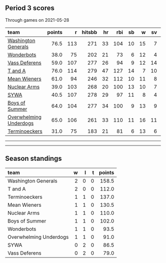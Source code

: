 

## Period 3 scores

Through games on 2021-05-28


|team                                              | points|   r| hitsbb| hr| rbi| sb|  w| sv|  so|   era|  whip|
|:-------------------------------------------------|------:|---:|------:|--:|---:|--:|--:|--:|---:|-----:|-----:|
|[Washington Generals](./washingtongenerals)       |   76.5| 113|    271| 33| 104| 10| 15|  7| 197| 2.691| 1.020|
|[Wonderbots](./wonderbots)                        |   38.0|  75|    202| 21|  73|  6| 12|  4| 176| 2.639| 1.071|
|[Vass Deferens](./vassdeferens)                   |   59.0| 107|    277| 26|  94|  9| 12| 14| 173| 2.935| 1.126|
|[T and A](./tanda)                                |   76.0| 114|    279| 47| 127| 14|  7| 10| 189| 3.429| 1.173|
|[Mean Wieners](./meanwieners)                     |   61.0|  94|    246| 32| 112| 10| 11|  8| 176| 2.443| 1.023|
|[Nuclear Arms](./nucleararms)                     |   39.0| 103|    268| 20| 100| 13| 10|  7| 166| 4.797| 1.271|
|[SYWA](./sywa)                                    |   40.5| 107|    278| 29|  97| 11|  8|  4| 144| 4.681| 1.387|
|[Boys of Summer](./boysofsummer)                  |   64.0| 104|    277| 34| 100|  9| 13|  9| 196| 3.837| 1.172|
|[Overwhelming Underdogs](./overwhelmingunderdogs) |   65.0| 106|    261| 33| 110| 11| 16| 11| 195| 4.362| 1.310|
|[Terminoeckers](./terminoeckers)                  |   31.0|  75|    183| 21|  81|  6| 13|  6| 164| 3.312| 1.204|

* * *
* * *

## Season standings


|team                   |  w|  l|  t| points|
|:----------------------|--:|--:|--:|------:|
|Washington Generals    |  2|  0|  0|  158.5|
|T and A                |  2|  0|  0|  112.0|
|Terminoeckers          |  1|  1|  0|  137.0|
|Mean Wieners           |  1|  1|  0|  130.5|
|Nuclear Arms           |  1|  1|  0|  110.0|
|Boys of Summer         |  1|  1|  0|  102.0|
|Wonderbots             |  1|  1|  0|   93.5|
|Overwhelming Underdogs |  1|  1|  0|   91.0|
|SYWA                   |  0|  2|  0|   86.5|
|Vass Deferens          |  0|  2|  0|   79.0|


